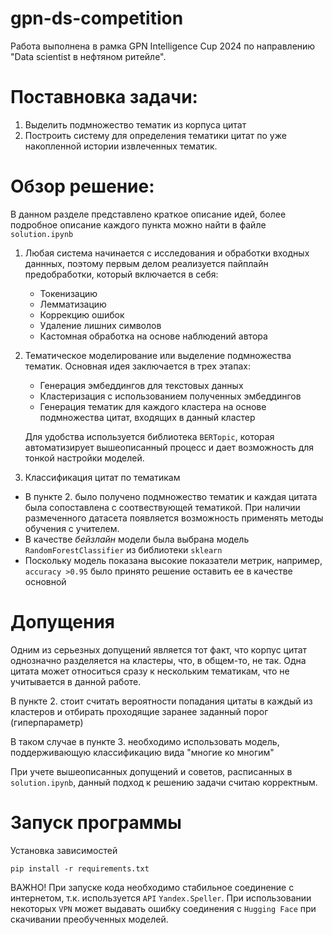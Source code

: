 # gpn-ds-competition

Работа выполнена в рамка GPN Intelligence Cup 2024 по направлению "Data scientist в нефтяном ритейле".

# Поставновка задачи: 
1. Выделить подмножество тематик из корпуса цитат
2. Построить систему для определения тематики цитат по уже накопленной истории извлеченных тематик.

# Обзор решение:
В данном разделе представлено краткое описание идей, более подробное описание каждого пункта можно найти в файле `solution.ipynb`
1. Любая система начинается с исследования и обработки входных даннных, поэтому первым делом реализуется пайплайн предобработки, который включается в себя:
   - Токенизацию
   - Лемматизацию
   - Коррекцию ошибок
   - Удаление лишних символов
   - Кастомная обработка на основе наблюдений автора
2. Тематическое моделирование или выделение подмножества тематик. Основная идея заключается в трех этапах:
   - Генерация эмбеддингов для текстовых данных
   - Кластеризация с использованием полученных эмбеддингов
   - Генерация тематик для каждого кластера на основе подмножества цитат, входящих в данный кластер
     
   Для удобства используется библиотека `BERTopic`, которая автоматизирует вышеописанный процесс и дает возможность для тонкой настройки   моделей.
  
3. Классификация цитат по тематикам
  - В пункте 2. было получено подмножество тематик и каждая цитата была сопоставлена с соотвествующей тематикой. При наличии размеченного датасета появляется возможность применять методы обучения с учителем.
  - В качестве *бейзлайн* модели была выбрана модель `RandomForestClassifier` из библиотеки `sklearn`
  - Поскольку модель показана высокие показатели метрик, например, `accuracy >0.95` было принято решение оставить ее в качестве основной

# Допущения
Одним из серьезных допущений является тот факт, что корпус цитат однозначно разделяется на кластеры, что, в общем-то, не так. Одна цитата может относиться сразу к нескольким тематикам, что не учитывается в данной работе.

В пункте 2. стоит считать вероятности попадания цитаты в каждый из кластеров и отбирать проходящие заранее заданный порог (гиперпараметр)

В таком случае в пункте 3. необходимо использовать модель, поддерживающую классификацию вида "многие ко многим"

При учете вышеописанных допущений и советов, расписанных в `solution.ipynb`, данный подход к решению задачи считаю корректным.

# Запуск программы
Установка зависимостей
```
pip install -r requirements.txt
```
ВАЖНО! При запуске кода необходимо стабильное соединение с интернетом, т.к. используется `API` `Yandex.Speller`. При использовании некоторых `VPN` может выдавать ошибку соединения с `Hugging Face` при скачивании преобученных моделей.
